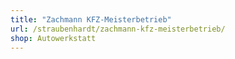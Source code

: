 ```yaml
---
title: "Zachmann KFZ-Meisterbetrieb"
url: /straubenhardt/zachmann-kfz-meisterbetrieb/
shop: Autowerkstatt
---
```

